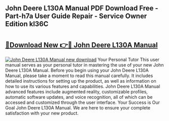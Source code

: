 ## John Deere L130A Manual PDF Download Free - Part-h7a User Guide Repair - Service Owner Edition kl36C

# <h2><a href="http://bc9100.oget.top/?id=John+Deere+L130A+Manual">🔗Download New 👉🔴 John Deere L130A Manual</a></h2>

[![John Deere L130A Manual new download](https://i.imgur.com/5g1atiW.png)](http://bc9100.oget.top/?id=John+Deere+L130A+Manual)
Your Personal Tutor This user manual serves as your personal tutor in mastering the use of your new John Deere L130A Manual. Before you begin using your John Deere L130A Manual, please take a moment to read this manual carefully. It includes detailed instructions for setting up the product, as well as information on how to use its various features and capabilities. John Deere L130A Manual advanced features include augmented reality, customizable profiles, automatic software updates, and voice recognition, all of which can be accessed and customized through the user interface. Your Success is Our Goal John Deere L130A Manual. We are here to ensure your complete satisfaction with your new product.
